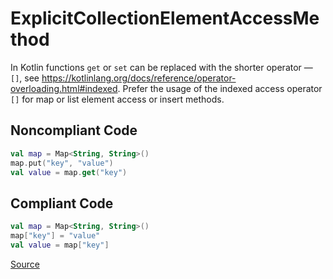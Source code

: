 # ExplicitCollectionElementAccessMethod

In Kotlin functions `get` or `set` can be replaced with the shorter operator — `[]`,
see https://kotlinlang.org/docs/reference/operator-overloading.html#indexed.
Prefer the usage of the indexed access operator `[]` for map or list element access or insert methods.

## Noncompliant Code

```kotlin
val map = Map<String, String>()
map.put("key", "value")
val value = map.get("key")
```
## Compliant Code

```kotlin
val map = Map<String, String>()
map["key"] = "value"
val value = map["key"]
```

[Source](https://arturbosch.github.io/detekt/style.html#explicitcollectionelementaccessmethod)
